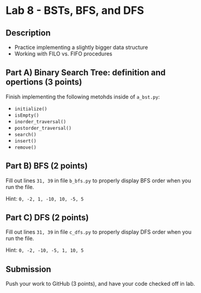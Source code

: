 # Lab 8 - BSTs, BFS, and DFS

## Description

- Practice implementing a slightly bigger data structure
- Working with FILO vs. FIFO procedures

## Part A) Binary Search Tree: definition and opertions (3 points)

Finish implementing the following metohds inside of `a_bst.py`:

* `initialize()`
* `isEmpty()`
* `inorder_traversal()`
* `postorder_traversal()`
* `search()`
* `insert()`
* `remove()`

## Part B) BFS (2 points)

Fill out lines `31, 39` in file `b_bfs.py` to properly display BFS order when you run the file.

Hint: `0, -2, 1, -10, 10, -5, 5`


## Part C) DFS (2 points)

Fill out lines `31, 39` in file `c_dfs.py` to properly display DFS order when you run the file.

Hint: `0, -2, -10, -5, 1, 10, 5`


## Submission
Push your work to GitHub (3 points), and have your code checked off in lab.
